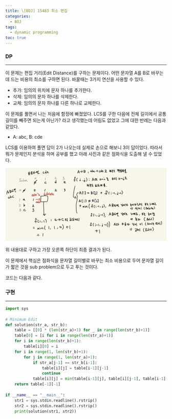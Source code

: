 ```yaml
---
title: \[BOJ] 15483 최소 편집
categories: 
  - BOJ
tags: 
  - dynamic programming
toc: true
---
```


### DP

---

이 문제는 편집 거리(Edit Distance)를 구하는 문제이다. 어떤 문자열 A를 B로 바꾸는데 드는 비용의 최소를 구하면 된다. 바꿀때는 3가지 연산을 사용할 수 있다.

- 추가: 임의의 위치에 문자 하나를 추가한다.
- 삭제: 임의의 문자 하나를 삭제한다.
- 교체: 임의의 문자 하나를 다른 하나로 교체한다.

이 문제를 풀면서 나는 처음에 함정에 빠졌었다. LCS를 구한 다음에 전체 길이에서 공통 길이를 빼주면 되는게 아닌가? 라고 생각했는데 어림도 없었고 그에 대한 반례는 다음과 같았다.

- A: abc, B: cde

LCS를 이용하여 풀면 답이 2가 나오는데 실제로 손으로 해보니 3이 답이었다. 따라서 뭐가 문제인지 분석을 하며 공부를 했고 아래 사진과 같은 점화식을 도출해 낼 수 있었다.

![boj15483.jpeg](/assets/images/algorithms/boj15483.jpeg)

위 내용대로 구하고 가장 오른쪽 하단이 최종 결과가 된다.

이 문제에서 핵심은 점화식을 문자열 길이별로 바꾸는 최소 비용으로 두어 문자열 길이가 짧은 것을 sub problem으로 두고 푸는 것이다.

코드는 다음과 같다.

### 구현

---

```python
import sys

# Minimum Edit
def solution(str_a, str_b):
    table = [[0] * (len(str_a)+1) for _ in range(len(str_b)+1)]
    table[0] = [i for i in range(len(str_a)+1)]
    for i in range(len(str_b)+1):
        table[i][0] = i
    for i in range(1, len(str_b)+1):
        for j in range(1, len(str_a)+1):
            if str_a[j-1] == str_b[i-1]:
                table[i][j] = table[i-1][j-1]
                continue
            table[i][j] = min(table[i-1][j], table[i][j-1], table[i-1][j-1]) + 1
    return table[-1][-1]

if __name__ == "__main__":
    str1 = sys.stdin.readline().rstrip()
    str2 = sys.stdin.readline().rstrip()
    print(solution(str1, str2))
```